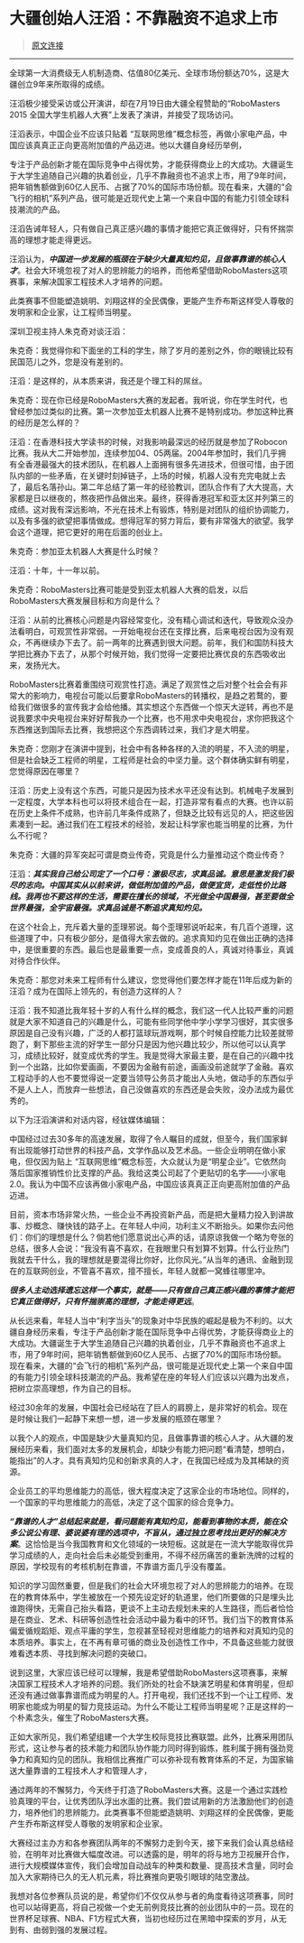 大疆创始人汪滔：不靠融资不追求上市
============================

> [原文连接](http://money.163.com/15/0721/11/AV1UIMRR002552IO.html)

------


全球第一大消费级无人机制造商、估值80亿美元、全球市场份额达70%，这是大疆创立9年来所取得的成绩。

汪滔极少接受采访或公开演讲，却在7月19日由大疆全程赞助的“RoboMasters 2015 全国大学生机器人大赛”上发表了演讲，并接受了现场访问。

汪滔表示，中国企业不应该只贴着 “互联网思维”概念标签，再做小家电产品，中国应该真真正正向更高附加值的产品迈进。他以大疆自身经历举例，

专注于产品创新才能在国际竞争中占得优势，才能获得商业上的大成功。大疆诞生于大学生追随自己兴趣的执着创业，几乎不靠融资也不追求上市，用了9年时间，把年销售额做到60亿人民币、占据了70%的国际市场份额。现在看来，大疆的“会飞行的相机”系列产品，很可能是近现代史上第一个来自中国的有能力引领全球科技潮流的产品。

汪滔告诫年轻人，只有做自己真正感兴趣的事情才能把它真正做得好，只有怀揣崇高的理想才能走得更远。

汪滔认为，**_中国进一步发展的瓶颈在于缺少大量真知灼见，且做事靠谱的核心人才_**。社会大环境忽视了对人的思辨能力的培养，而他希望借助RoboMasters这项赛事，来解决国家工程技术人才培养的问题。

此类赛事不但能塑造姚明、刘翔这样的全民偶像，更能产生乔布斯这样受人尊敬的发明家和企业家，让工程师当明星。

深圳卫视主持人朱克奇对谈汪滔：

朱克奇：我觉得你和下面坐的工科的学生，除了岁月的差别之外，你的眼镜比较有民国范儿之外，您是没有差别的。

汪滔：是这样的，从本质来讲，我还是个理工科的屌丝。

朱克奇：现在你已经是RoboMasters大赛的发起者。我听说，你在学生时代，也曾经参加过类似的比赛。第一次参加亚太机器人比赛不是特别成功。参加这种比赛的经历是怎么样的？

汪滔：在香港科技大学读书的时候，对我影响最深远的经历就是参加了Robocon比赛。我从大二开始参加，连续参加04、05两届。2004年参加时，我们几乎拥有全香港最强大的技术团队，在机器人上面拥有很多先进技术，但很可惜，由于团队内部的一些矛盾，在关键时刻掉链子，上场的时候，机器人没有充完电就上去了，最后名落孙山。第二年总结了第一年的经验教训，团队合作有了大大提高，大家都是日以继夜的，熬夜把作品做出来。最终，获得香港冠军和亚太区并列第三的成绩。这对我有深远影响，不光在技术上有锻炼，特别是对团队的组织协调能力，以及有多强的欲望把事情做成。想得冠军的努力背后，要有非常强大的欲望。我学会这个道理，把它更好的用在后面的创业上。

朱克奇：参加亚太机器人大赛是什么时候？

汪滔：十年，十一年以前。

朱克奇：RoboMasters比赛可能是受到亚太机器人大赛的启发，以后RoboMasters大赛发展目标和方向是什么？

汪滔：从前的比赛核心问题是内容经常变化，没有精心调试和迭代，导致观众没办法看明白，可观赏性非常弱。一开始电视台还在支撑比赛，后来电视台因为没有观众，不再继续办下去了。前一两年的比赛遇到很大问题。前年，我们和国防科技大学把比赛办下去了，从那个时候开始，我们觉得一定要把比赛优良的东西吸收出来，发扬光大。

RoboMasters比赛着重围绕可观赏性打造。满足了观赏性之后对整个社会会有非常大的影响力，电视台可能以后要拿RoboMasters的转播权，是趋之若鹜的，要给我们做很多的宣传我才会给他播。其实想这个东西做一个惊天大逆转，再也不是说我要求中央电视台来好好帮我办一个比赛，也不用求中央电视台，求你把我这个东西推送到国际去比赛，我想把这个东西调转过来，我们才是大明星。

朱克奇：您刚才在演讲中提到，社会中有各种各样的入流的明星，不入流的明星，但是社会缺乏工程师的明星，工程师是社会的中坚力量。这个群体确实鲜有明星，您觉得原因在哪里？

汪滔：历史上没有这个东西，可能只是因为技术水平还没有达到。机械电子发展到一定程度，大学本科也可以将技术组合在一起，打造非常有看点的大赛。也许以前在历史上条件不成熟，也许前几年条件成熟了，但缺乏比较有远见的人，把这些因素凑到一起。通过我们在工程技术的经验，发起让科学家也能当明星的比赛，为什么不行呢？

朱克奇：大疆的异军突起可谓是商业传奇，究竟是什么力量推动这个商业传奇？

汪滔：**_其实我自己给公司定了一个口号：激极尽志，求真品诚。意思是激发我们极尽的志向。中国其实从以前来讲，做低附加值的产品，做便宜货，走低性价比路线。我再也不要这样的生活，需要在擅长的领域，不光做全中国最强，甚至要做全世界最强，全宇宙最强。求真品诚是不断追求真知灼见。_**

在这个社会上，充斥着大量的歪理邪说。每个歪理邪说听起来，有几百个道理，这些道理了中，只有极少部分，是值得大家去做的。追求真知灼见在做出正确的选择中，是很重要的东西。最后也是最重要一点，变成善良的人，真诚对待事业，真诚对待合作伙伴。

朱克奇：那您对未来工程师有什么建议，您觉得他们要怎样才能在11年后成为新的汪滔？成为在国际上领先的，有创造力这样的人？

汪滔：我不知道比我年轻十岁的人有什么样的概念，我们这一代人比较严重的问题就是大家不知道自己的兴趣是什么，可能有些同学他中学小学学习很好，其实很多原因是自己没有兴趣，广泛的人都打篮球玩游戏啊，那个时候自控能力比较差就带跑了，剩下那些主流的好学生一部分只是因为他兴趣比较少，所以他可以认真学习，成绩比较好，就变成优秀的学生。我是觉得大家最主要，是在自己的兴趣中找到一个出路，比如你爱画画，不要因为金融有前途，画画没前途就学了金融。喜欢工程动手的人也不要觉得说一定要当领导公务员才能出人头地，做动手的东西似乎不是人上人，而放弃一些想法，自己没做喜欢的东西还是会失败，没办法成为最优秀的。

以下为汪滔演讲和对话内容，经钛媒体编辑：

中国经过过去30多年的高速发展，取得了令人瞩目的成就，但至今，我们国家鲜有出现能够打动世界的科技产品，文学作品以及艺术品。一些企业明明在做小家电，但仅因为贴上 “互联网思维”概念标签，大众就认为是“明星企业”。它依然向落后国家推销性价比支撑的产品。我给这类公司起了个更贴切的名字——小家电2.0。我认为中国不应该再做小家电产品，中国应该真真正正向更高附加值的产品迈进。

目前，资本市场非常火热，一些企业不再投资新产品，而是把大量精力投入到讲故事、炒概念、赚快钱的路子上。在年轻人中间，功利主义不断抬头。如果你去问他们：你们的理想是什么？倘若他们愿意说出心声的话，请原谅我做一个略为夸张的总结，很多人会说：“我没有喜不喜欢，在我眼里只有划算不划算。什么行业热门我就去干什么，我的理想就是要混得比你好，比你风光。”从当年的通讯、金融到现在的互联网创业，不管喜不喜欢，擅不擅长，年轻人就都一窝蜂往哪里冲。

**_很多人主动选择遗忘这样一个事实，就是——只有做自己真正感兴趣的事情才能把它真正做得好，只有怀揣崇高的理想，才能走得更远_**。

从长远来看，年轻人当中“利字当头”的现象对中华民族的崛起是极为不利的。以大疆自身经历来看，专注于产品创新才能在国际竞争中占得优势，才能获得商业上的大成功。大疆诞生于大学生追随自己兴趣的执着创业，几乎不靠融资也不追求上市，用了9年时间，把年销售额做到60亿人民币、占据了70%的国际市场份额。现在看来，大疆的“会飞行的相机”系列产品，很可能是近现代史上第一个来自中国的有能力引领全球科技潮流的产品。我希望在座的年轻人们应该以兴趣为出发点，把树立崇高理想，作为自己的目标。

经过30余年的发展，中国社会已经站在了巨人的肩膀上，是非常好的机会。现在是时候让我们一起静下来想一想，进一步发展的瓶颈在哪里？

以我个人的观点，中国是缺少大量真知灼见，且做事靠谱的核心人才。从大疆的发展经历来看，我们面对太多的发展机会，却缺少有能力把问题“看清楚，想明白，能指出”的人才。具有真知灼见和创新求真的人才，在我国已经成为及其稀缺的资源。

企业员工的平均思维能力的高低，很大程度决定了这家企业的市场地位。同样的，一个国家的平均思维能力的高低，决定了这个国家的综合竞争力。

**_“靠谱的人才”总结起来就是，看问题能有真知灼见，能看到事物的本质，能在众多公说公有理、婆说婆有理的选项中，不盲从，通过独立思考找出更好的解决方案_**。这恰恰是当今我国教育和文化领域的一块短板。这就是在一流大学能取得优异学习成绩的人，走向社会后未必能受到重用，不得不经历痛苦的重新洗牌的过程的原因，学校现有的考核机制在靠谱，不靠谱方面几乎没有覆盖。

知识的学习固然重要，但是我们的社会大环境忽视了对人的思辨能力的培养。在现在的教育体系中，学生被放在一个预先设定好的轨道里，他们所要做的只是埋头比谁跑得快，无需自己抬头看路，更谈不上主动去规划未来的人生路径，而后者恰恰是在商业、艺术、科研等创造性社会活动中最为看中的环节。我们当下的教育体系偏爱循规蹈矩、观点平庸的学生，忽视甚至轻视对思维能力的培养和对真知灼见的本质培养。事实上，在不再有章可循的商业及创造性工作中，不具备这些能力就很难看透本质、寻找到解决问题的突破口。

说到这里，大家应该已经可以理解，我是希望借助RoboMasters这项赛事，来解决国家工程技术人才培养的问题。我们所处的社会不缺演艺明星和体育明星，但却还没有通过做事靠谱而成为明星的人。打开电视，我们还找不到一个让工程师、发明家也能成为明星的智力竞技运动。为什么不能让工程师当明星呢？正是这样的一个朴素念头，催生了RoboMasters大赛。

正如大家所见，我们希望组建一个大学生校际竞技比赛联盟。此外，比赛采用团队形式，这让参与者的技术能力和团队协作能力同时得到锻炼，胜利属于拥有强劲竞争力和真知灼见的团队。我相信比赛推广可以弥补现有教育体系的不足，为国家输送大量靠谱的工程技术人才和管理人才，

通过两年的不懈努力，今天终于打造了RoboMasters大赛。这是一个通过实践检验真理的平台，让优秀团队浮出水面的比赛。我们尝试用新的方法激励他们的创造力，培养他们的思辨能力。此类赛事不但能塑造姚明、刘翔这样的全民偶像，更能产生乔布斯这样受人尊敬的发明家和企业家。


大赛经过主办方和各参赛团队两年的不懈努力走到今天，接下来我们会认真总结经验，在明年对比赛做大幅度改进。可以透露的是，明年的将与地方卫视展开合作，进行大规模媒体宣传，我们会增加自动战车的种类和数量、提高技术含量，同时会加入大家期待已久的无人机元素，将比赛推向更吸引眼球的陆空激战。

我想对各位参赛队员说的是，希望你们不仅仅从参与者的角度看待这项赛事，同时也可以站得更高，将自己视做一个史无前例竞技比赛的创业团队中的一员。现在的世界杯足球赛、NBA、F1方程式大赛，当初也经历过在黑暗中探索的岁月，从无到有、由弱到强的发展过程。

